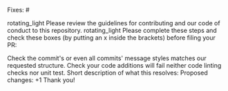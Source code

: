 Fixes: #

rotating_light Please review the guidelines for contributing and our code of conduct to this repository. 
rotating_light Please complete these steps and check these boxes (by putting an x inside the brackets) before filing your PR:

 Check the commit's or even all commits' message styles matches our requested structure.
 Check your code additions will fail neither code linting checks nor unit test.
Short description of what this resolves:
Proposed changes:
+1 Thank you!